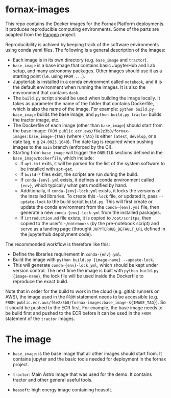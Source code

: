 # fornax-images
This repo contains the Docker images for the Fornax Platform deployments.
It produces reproducible computing environments. Some of the parts are
adapted from the [Pangeo](https://github.com/pangeo-data/pangeo-docker-images) project.

Reproducibility is achived by keeping track of the software environments using conda yaml files.
The following is a general description of the images:

- Each image is in its own directory (e.g. `base_image` and `tractor`).
- `base_image` is a base image that contains basic JupyterHub and Lab setup, and many astronomy packages.
Other images should use it as a starting point (i.e. using `FROM ...`).
- Jupyterlab is installed in a conda environment called `notebook`, and it is the
default environment when running the images. It is also the environment that contains `dask`.
- The `build.py` script should be used when building the image locally. It takes as parameter
the name of the folder that contains Dockerfile, which is also the name of the image.
For example: `python build.py base_image` builds the base image, and
`python build.py tractor` builds the tractor image, etc.
- The Dockerfile of each image (other than `base_image`) should start from the base image:
`FROM public.ecr.aws/f6e2z3b0/fornax-images:base_image-{TAG}` (where `{TAG}` is either `latest`, `develop`, or a date tag, e.g `24.0923.1640`). The date tag is required when pushing images to the `main` branch (enforced by the CI). 
- Starting from `base_image` will trigger the `ONBUILD` sections defined in the
`base_image/Dockerfile`, which include:
  - If `apt.txt` exits, it will be parsed for the list of the system software to be installed with `apt-get`.
  - If `build-*` files exist, the scripts are run during the build.
  - If `conda-{env}.yml` exists, it defines a conda environment called `{env}`, which typically what gets modified by hand.
  - Additionally, if `conda-{env}-lock.yml` exists, it locks
the versions of the installed libraries. To create this `-lock` file, or updated it, pass `--update-lock` to the
build script `build.py`. This will first create or update the conda environment from the `conda-{env}.yml` file, then generate a new `conda-{env}-lock.yml` from the installed packages.
  - If `introduction.md` file exists, it is copied to `/opt/scritps`, then copied to the user's `~/notebooks` (by the pre-notebook script) and serve as a landing page (throught `JUPYTERHUB_DEFAULT_URL` defined in the jupyterhub depolyment code).

The recommonded workflow is therefore like this:
- Define the libraries requirement in `conda-{env}.yml`.
- Build the image with `python build.py {image-name} --update-lock`.
- This will generate `conda-{env}-lock.yml`, which should be kept under
version control. The next time the image is built with `python build.py {image-name}`, the lock
file will be used inside the Dockerfile to reproduce the exact build.

Note that in order for the build to work in the cloud (e.g. gitlab runners on AWS), the image used in the `FROM` statement needs to be accessible (e.g. `FROM public.ecr.aws/f6e2z3b0/fornax-images:base_image-${IMAGE_TAG}`). So it should be pushed to the ECR first. For example, the base image needs
to be build first and pushed to the ECR before it can be used in the `FROM` statement of the `tractor` images.

# The image
- `base_image`: is the base image that all other images should start from. It contains jupyter and the basic tools needed for deployment in the fornax project.

- `tractor`: Main Astro image that was used for the demo. It contains tractor and other general useful tools.

- `heasoft`: high energy image containing heasoft.


